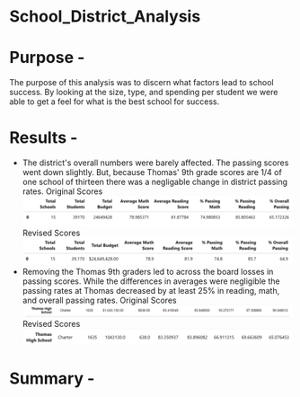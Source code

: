# School_District_Analysis
# Purpose - 
The purpose of this analysis was to discern what factors lead to school success. By looking at the
size, type, and spending per student we were able to get a feel for what is the best school for success.

# Results -
* The district's overall numbers were barely affected. The passing scores went down slightly. But, because Thomas' 9th grade scores are 1/4 of one school of thirteen there was a negligable change in district passing rates.
Original Scores
![Original](https://github.com/peterthepage/School_District_Analysis/blob/main/Resources/originaldistrict.PNG)
Revised Scores
![Revised](https://github.com/peterthepage/School_District_Analysis/blob/main/Resources/district_summary.PNG)
* Removing the Thomas 9th graders led to across the board losses in passing scores. While the differences in averages
were negligible the passing rates at Thomas decreased by at least 25% in reading, math, and overall passing rates.
Original Scores
![Original](https://github.com/peterthepage/School_District_Analysis/blob/main/Resources/thomas_original.PNG)
Revised Scores
![Revised](https://github.com/peterthepage/School_District_Analysis/blob/main/Resources/Thomas_revised.PNG)

# Summary - 

